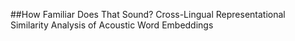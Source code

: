 ##How Familiar Does That Sound? Cross-Lingual Representational Similarity Analysis of Acoustic Word Embeddings

